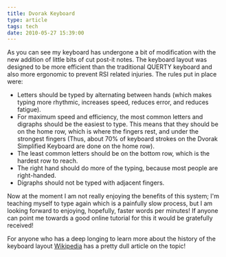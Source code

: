 ```yaml
---
title: Dvorak Keyboard
type: article
tags: tech
date: 2010-05-27 15:39:00
---
```


As you can see my keyboard has undergone a bit of modification with the new addition of little bits of cut post-it notes. The keyboard layout was designed to be more efficient than the traditional QUERTY keyboard and also more ergonomic to prevent RSI related injuries. The rules put in place were:

- Letters should be typed by alternating between hands (which makes typing more rhythmic, increases speed, reduces error, and reduces fatigue).
- For maximum speed and efficiency, the most common letters and digraphs should be the easiest to type. This means that they should be on the home row, which is where the fingers rest, and under the strongest fingers (Thus, about 70% of keyboard strokes on the Dvorak Simplified Keyboard are done on the home row).
- The least common letters should be on the bottom row, which is the hardest row to reach.
- The right hand should do more of the typing, because most people are right-handed.
- Digraphs should not be typed with adjacent fingers.

Now at the moment I am not really enjoying the benefits of this system; I'm teaching myself to type again which is a painfully slow process, but I am looking forward to enjoying, hopefully, faster words per minutes! If anyone can point me towards a good online tutorial for this it would be gratefully received!

For anyone who has a deep longing to learn more about the history of the keyboard layout <a href="https://en.wikipedia.org/wiki/Dvorak_Simplified_Keyboard">Wikipedia</a> has a pretty dull article on the topic!
